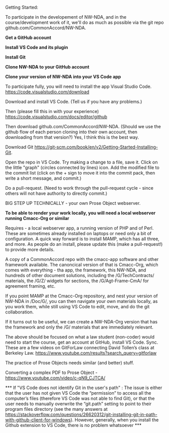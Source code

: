 Getting Started:

To participate in the developement of NW-NDA, and in the course/development work of it, we'll do as much as possible via the git repo github.com/CommonAccord/NW-NDA.

**Get a GitHub account**

**Install VS Code and its plugin**

**Install Git**

**Clone NW-NDA to your GitHub account**

**Clone your version of NW-NDA into your VS Code app**

To participate fully, you will need to install the app Visual Studio Code. https://code.visualstudio.com/download

Download and install VS Code.  (Tell us if you have any problems.)

Then (please fill this in with your experience) https://code.visualstudio.com/docs/editor/github

Then download github.com/CommonAccord/NW-NDA.
(Should we use the github flow of each person cloning into their own account, then downloading from that version?)  Yes, I think this is the best way. 

Download Git https://git-scm.com/book/en/v2/Getting-Started-Installing-Git.

Open the repo in VS Code.  Try making a change to a file, save it.  Click on the little "graph" (circles connected by lines) icon.  Add the modified file to the commit list (click on the + sign to move it into the commit pack, then write a short message, and commit.)

Do a pull-request.
(Need to work through the pull-request cycle - since others will not have authority to directly commit.)


BIG STEP UP TECHNICALLY - your own Prose Object webserver. 

**To be able to render your work locally, you will need a local webserver running Cmacc-Org or similar**

Requires - a local webserver app, a running version of PHP and of Perl.  These are sometimes already installed on laptops or need only a bit of configuration.  A quick way forward is to install MAMP, which has all three, and more.  As people do an install, please update this (make a pull-request!) to provide more details.  

A copy of a CommonAccord repo with the cmacc-app software and other framework available.  The canoncical version of that is Cmacc-Org, which comes with everything - tha app, the framework, this NW-NDA, and hundreds of other document solutions, including the /G/TechContracts/ materials, the /G/Z/ widgets for sections, the /G/Agt-Frame-CmA/ for agreement framing, etc.

If you point MAMP at the Cmacc-Org repository, and nest your version of NW-NDA in /Doc/G/, you can then navigate your own materials locally, as you work them, while still using VS Code to edit, move, and do the git collaboration.

If it turns out to be useful, we can create a NW-NDA-Org version that has the framework and only the /G/ materials that are immediately relevant.


The above should be focused on what a law student (non-coder) would need to start the course, get an account at GitHub, install VS Code.  Sync.  These are a few videos on GitForLaw connecting David Tollen’s class at Berkeley Law.  https://www.youtube.com/results?search_query=gitforlaw


The practice of Prose Objects needs similar (and better) stuff.  

Converting a complex PDF to Prose Object - https://www.youtube.com/video/c-qN9_CJTCA/

*** If "VS Code does not identify Git in the user's path" : The issue is either that the user has not given VS Code the “permission” to access all the computer’s files (therefore VS Code was not able to find Git), or that the user needs to manually overwrite the “git.path” setting to point to their program files directory (see the many answers at https://stackoverflow.com/questions/26620312/git-installing-git-in-path-with-github-client-for-windows). However, generally, when you install the Github extension to VS Code, there is no problem whatsoever ***
